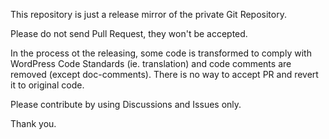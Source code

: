 This repository is just a release mirror of the private Git Repository.

Please do not send Pull Request, they won't be accepted.

In the process ot the releasing, some code is transformed to comply with WordPress Code Standards (ie. translation) and code comments are removed (except doc-comments). There is no way to accept PR and revert it to original code.

Please contribute by using Discussions and Issues only.

Thank you.
